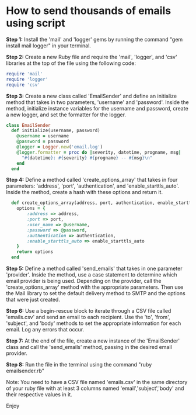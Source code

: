# How to send thousands of emails using script

**Step 1:** Install the 'mail' and 'logger' gems by running the command "gem install mail logger" in your terminal.

**Step 2:** Create a new Ruby file and require the 'mail', 'logger', and 'csv' libraries at the top of the file using the following code:

```ruby
require 'mail'
require 'logger'
require 'csv'
```

**Step 3:** Create a new class called 'EmailSender' and define an initialize method that takes in two parameters, 'username' and 'password'. Inside the method, initialize instance variables for the username and password, create a new logger, and set the formatter for the logger.

```ruby
class EmailSender
  def initialize(username, password)
    @username = username
    @password = password
    @logger = Logger.new('email.log')
    @logger.formatter = proc do |severity, datetime, progname, msg|
      "#{datetime}: #{severity} #{progname} -- #{msg}\n"
    end
  end
```

**Step 4:** Define a method called 'create_options_array' that takes in four parameters: 'address', 'port', 'authentication', and 'enable_starttls_auto'. Inside the method, create a hash with these options and return it.

```ruby
  def create_options_array(address, port, authentication, enable_starttls_auto)
    options = {
        :address => address,
        :port => port,
        :user_name => @username,
        :password => @password,
        :authentication => authentication,
        :enable_starttls_auto => enable_starttls_auto
    }
    return options
  end
```

**Step 5:** Define a method called 'send_emails' that takes in one parameter 'provider'. Inside the method, use a case statement to determine which email provider is being used. Depending on the provider, call the 'create_options_array' method with the appropriate parameters. Then use the Mail library to set the default delivery method to SMTP and the options that were just created.

**Step 6:** Use a begin-rescue block to iterate through a CSV file called 'emails.csv' and send an email to each recipient. Use the 'to', 'from', 'subject', and 'body' methods to set the appropriate information for each email. Log any errors that occur.

**Step 7:** At the end of the file, create a new instance of the 'EmailSender' class and call the 'send_emails' method, passing in the desired email provider.

**Step 8:** Run the file in the terminal using the command "ruby emailsender.rb"

Note: You need to have a CSV file named 'emails.csv' in the same directory of your ruby file with at least 3 columns named 'email','subject','body' and their respective values in it.

Enjoy
